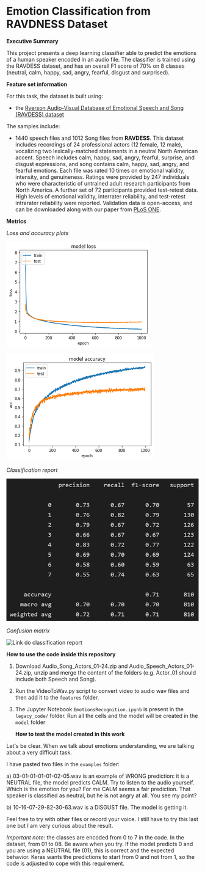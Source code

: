 # Emotion Classification from RAVDNESS Dataset

**Executive Summary**

This project presents a deep learning classifier able to predict the emotions of a human speaker encoded in an audio file. The classifier is trained using the RAVDESS dataset, and has an overall F1 score of 70% on 8 classes (neutral, calm, happy, sad, angry, fearful, disgust and surprised).

**Feature set information**

For this task, the dataset is built using:

- the [Ryerson Audio-Visual Database of Emotional Speech and Song (RAVDESS) dataset](https://zenodo.org/record/1188976#.XsAXemgzaUk)

The samples include:

- 1440 speech files and 1012 Song files from **RAVDESS**. This dataset includes recordings of 24 professional actors (12 female, 12 male), vocalizing two lexically-matched statements in a neutral North American accent. Speech includes calm, happy, sad, angry, fearful, surprise, and disgust expressions, and song contains calm, happy, sad, angry, and fearful emotions. Each file was rated 10 times on emotional validity, intensity, and genuineness. Ratings were provided by 247 individuals who were characteristic of untrained adult research participants from North America. A further set of 72 participants provided test-retest data. High levels of emotional validity, interrater reliability, and test-retest intrarater reliability were reported. Validation data is open-access, and can be downloaded along with our paper from [PLoS ONE](https://journals.plos.org/plosone/article?id=10.1371/journal.pone.0196391).

**Metrics**

_Loss and accuracy plots_

![Link to loss](https://github.com/Nishaant-Rastogi/Emotions_Recognition/blob/main/media/model_loss.png)

![Link to accuracy](https://github.com/Nishaant-Rastogi/Emotions_Recognition/blob/main/media/model_accuracy.png)

_Classification report_

![Link do classification report](https://github.com/Nishaant-Rastogi/Emotions_Recognition/blob/main/media/classification_report.png)

_Confusion matrix_

![Link do classification report](https://github.com/marcogdepinto/Emotion-Classification-Ravdess/blob/master/media/ConfusionMatrix.png)

**How to use the code inside this repository**

1.  Download Audio_Song_Actors_01-24.zip and Audio_Speech_Actors_01-24.zip, unzip and merge the content of the folders (e.g. Actor_01 should include both Speech and Song).

2.  Run the VideoToWav.py script to convert video to audio wav files and then add it to the `features` folder.

3.  The Jupyter Notebook `EmotionsRecognition.ipynb` is present in the `legacy_code/` folder. Run all the cells and the model will be created in the `model` folder

    **How to test the model created in this work**

Let's be clear. When we talk about emotions understanding, we are talking about a very difficult task.

I have pasted two files in the `examples` folder:

a) 03-01-01-01-01-02-05.wav is an example of WRONG prediction: it is a NEUTRAL file, the model predicts CALM. Try to listen to the audio yourself. Which is the emotion for you? For me CALM seems a fair prediction. That speaker is classified as neutral, but he is not angry at all. You see my point?

b) 10-16-07-29-82-30-63.wav is a DISGUST file. The model is getting it.

Feel free to try with other files or record your voice. I still have to try this last one but I am very curious about the result.

_Important note_: the classes are encoded from 0 to 7 in the code. In the dataset, from 01 to 08. Be aware when you try. If the model predicts 0 and you are using a NEUTRAL file (01), this is correct and the expected behavior. Keras wants the predictions to start from 0 and not from 1, so the code is adjusted to cope with this requirement.
